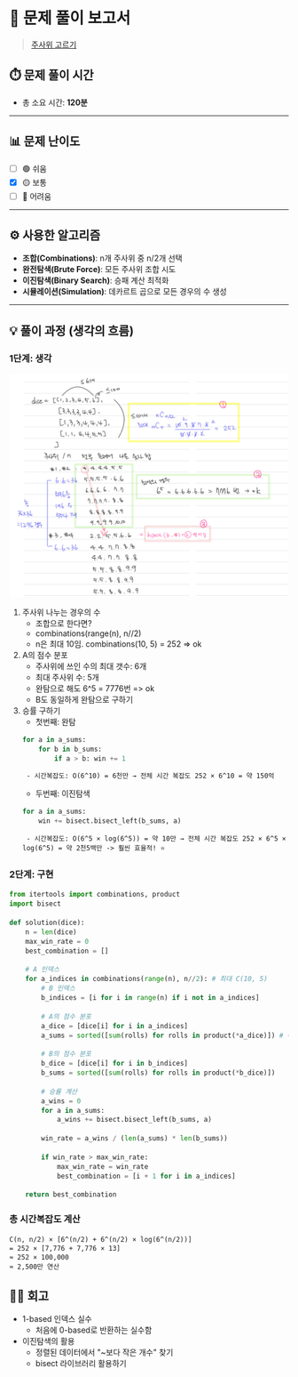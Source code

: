 # 📝 문제 풀이 보고서 
> [주사위 고르기](https://school.programmers.co.kr/learn/courses/30/lessons/258709)

## ⏱️ 문제 풀이 시간
- 총 소요 시간: **120분**

---

## 📊 문제 난이도
- [ ] 🟢 쉬움
- [x] 🟡 보통
- [ ] 🔴 어려움

---

## ⚙️ 사용한 알고리즘
- **조합(Combinations)**: n개 주사위 중 n/2개 선택
- **완전탐색(Brute Force)**: 모든 주사위 조합 시도
- **이진탐색(Binary Search)**: 승패 계산 최적화
- **시뮬레이션(Simulation)**: 데카르트 곱으로 모든 경우의 수 생성

---

## 💡 풀이 과정 (생각의 흐름)
### 1단계: 생각

![img](/images/pro258709.jpeg)

1. 주사위 나누는 경우의 수
    - 조합으로 한다면?
    - combinations(range(n), n//2)
    - n은 최대 10임. combinations(10, 5) = 252 => ok
2. A의 점수 분포
    - 주사위에 쓰인 수의 최대 갯수: 6개
    - 최대 주사위 수: 5개
    - 완탐으로 해도 6^5 = 7776번 => ok
    - B도 동일하게 완탐으로 구하기
3. 승률 구하기
    - 첫번째: 완탐
    ```python
    for a in a_sums:
        for b in b_sums:
            if a > b: win += 1
    ```
        - 시간복잡도: O(6^10) = 6천만 → 전체 시간 복잡도 252 × 6^10 = 약 150억
    - 두번째: 이진탐색
    ```python
    for a in a_sums:
        win += bisect.bisect_left(b_sums, a)
    ```
        - 시간복잡도: O(6^5 × log(6^5)) = 약 10만 → 전체 시간 복잡도 252 × 6^5 × log(6^5) = 약 2천5백만 -> 훨씬 효율적! ⭐

### 2단계: 구현

```python
from itertools import combinations, product
import bisect

def solution(dice):
    n = len(dice)
    max_win_rate = 0
    best_combination = []
    
    # A 인덱스
    for a_indices in combinations(range(n), n//2): # 최대 C(10, 5)
        # B 인덱스
        b_indices = [i for i in range(n) if i not in a_indices]
        
        # A의 점수 분포
        a_dice = [dice[i] for i in a_indices]
        a_sums = sorted([sum(rolls) for rolls in product(*a_dice)]) # 이진탐색 해야하므로 정렬
        
        # B의 점수 분포
        b_dice = [dice[i] for i in b_indices]
        b_sums = sorted([sum(rolls) for rolls in product(*b_dice)])
        
        # 승률 계산
        a_wins = 0
        for a in a_sums:
            a_wins += bisect.bisect_left(b_sums, a)

        win_rate = a_wins / (len(a_sums) * len(b_sums))
        
        if win_rate > max_win_rate:
            max_win_rate = win_rate
            best_combination = [i + 1 for i in a_indices]
        
    return best_combination
```

### 총 시간복잡도 계산
```
C(n, n/2) × [6^(n/2) + 6^(n/2) × log(6^(n/2))]
= 252 × [7,776 + 7,776 × 13]
≈ 252 × 100,000
≈ 2,500만 연산
```

## 💁🏻 회고
- 1-based 인덱스 실수
    - 처음에 0-based로 반환하는 실수함
- 이진탐색의 활용
    - 정렬된 데이터에서 "~보다 작은 개수" 찾기
    - bisect 라이브러리 활용하기
